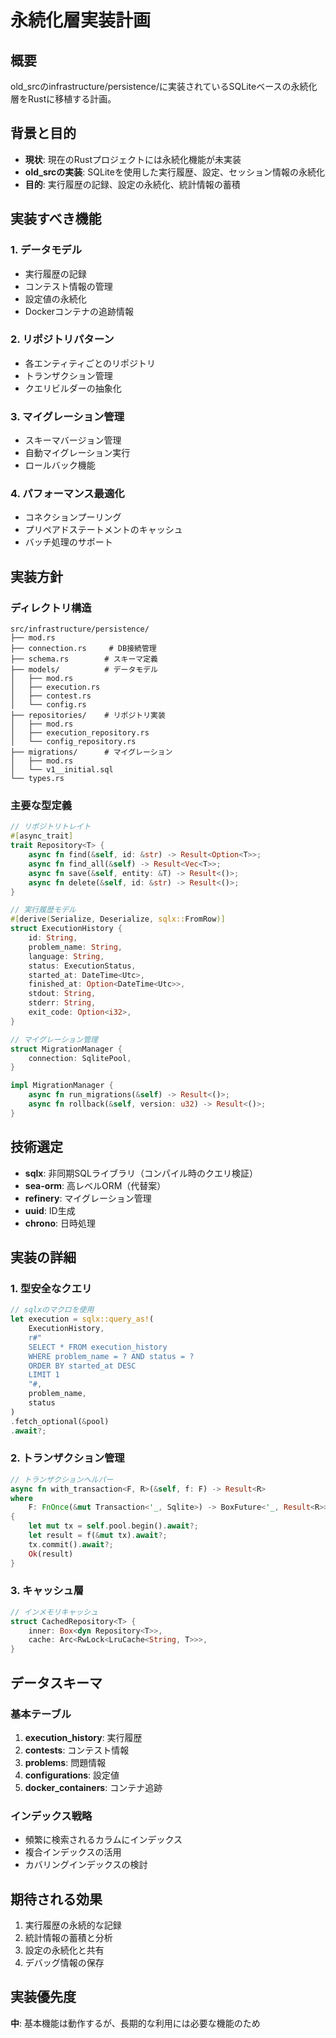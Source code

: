 # 永続化層実装計画

## 概要
old_srcのinfrastructure/persistence/に実装されているSQLiteベースの永続化層をRustに移植する計画。

## 背景と目的
- **現状**: 現在のRustプロジェクトには永続化機能が未実装
- **old_srcの実装**: SQLiteを使用した実行履歴、設定、セッション情報の永続化
- **目的**: 実行履歴の記録、設定の永続化、統計情報の蓄積

## 実装すべき機能

### 1. データモデル
- 実行履歴の記録
- コンテスト情報の管理
- 設定値の永続化
- Dockerコンテナの追跡情報

### 2. リポジトリパターン
- 各エンティティごとのリポジトリ
- トランザクション管理
- クエリビルダーの抽象化

### 3. マイグレーション管理
- スキーマバージョン管理
- 自動マイグレーション実行
- ロールバック機能

### 4. パフォーマンス最適化
- コネクションプーリング
- プリペアドステートメントのキャッシュ
- バッチ処理のサポート

## 実装方針

### ディレクトリ構造
```
src/infrastructure/persistence/
├── mod.rs
├── connection.rs     # DB接続管理
├── schema.rs        # スキーマ定義
├── models/          # データモデル
│   ├── mod.rs
│   ├── execution.rs
│   ├── contest.rs
│   └── config.rs
├── repositories/    # リポジトリ実装
│   ├── mod.rs
│   ├── execution_repository.rs
│   └── config_repository.rs
├── migrations/      # マイグレーション
│   ├── mod.rs
│   └── v1__initial.sql
└── types.rs
```

### 主要な型定義
```rust
// リポジトリトレイト
#[async_trait]
trait Repository<T> {
    async fn find(&self, id: &str) -> Result<Option<T>>;
    async fn find_all(&self) -> Result<Vec<T>>;
    async fn save(&self, entity: &T) -> Result<()>;
    async fn delete(&self, id: &str) -> Result<()>;
}

// 実行履歴モデル
#[derive(Serialize, Deserialize, sqlx::FromRow)]
struct ExecutionHistory {
    id: String,
    problem_name: String,
    language: String,
    status: ExecutionStatus,
    started_at: DateTime<Utc>,
    finished_at: Option<DateTime<Utc>>,
    stdout: String,
    stderr: String,
    exit_code: Option<i32>,
}

// マイグレーション管理
struct MigrationManager {
    connection: SqlitePool,
}

impl MigrationManager {
    async fn run_migrations(&self) -> Result<()>;
    async fn rollback(&self, version: u32) -> Result<()>;
}
```

## 技術選定
- **sqlx**: 非同期SQLライブラリ（コンパイル時のクエリ検証）
- **sea-orm**: 高レベルORM（代替案）
- **refinery**: マイグレーション管理
- **uuid**: ID生成
- **chrono**: 日時処理

## 実装の詳細

### 1. 型安全なクエリ
```rust
// sqlxのマクロを使用
let execution = sqlx::query_as!(
    ExecutionHistory,
    r#"
    SELECT * FROM execution_history
    WHERE problem_name = ? AND status = ?
    ORDER BY started_at DESC
    LIMIT 1
    "#,
    problem_name,
    status
)
.fetch_optional(&pool)
.await?;
```

### 2. トランザクション管理
```rust
// トランザクションヘルパー
async fn with_transaction<F, R>(&self, f: F) -> Result<R>
where
    F: FnOnce(&mut Transaction<'_, Sqlite>) -> BoxFuture<'_, Result<R>>,
{
    let mut tx = self.pool.begin().await?;
    let result = f(&mut tx).await?;
    tx.commit().await?;
    Ok(result)
}
```

### 3. キャッシュ層
```rust
// インメモリキャッシュ
struct CachedRepository<T> {
    inner: Box<dyn Repository<T>>,
    cache: Arc<RwLock<LruCache<String, T>>>,
}
```

## データスキーマ

### 基本テーブル
1. **execution_history**: 実行履歴
2. **contests**: コンテスト情報
3. **problems**: 問題情報
4. **configurations**: 設定値
5. **docker_containers**: コンテナ追跡

### インデックス戦略
- 頻繁に検索されるカラムにインデックス
- 複合インデックスの活用
- カバリングインデックスの検討

## 期待される効果
1. 実行履歴の永続的な記録
2. 統計情報の蓄積と分析
3. 設定の永続化と共有
4. デバッグ情報の保存

## 実装優先度
**中**: 基本機能は動作するが、長期的な利用には必要な機能のため